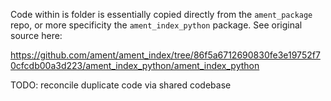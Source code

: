 Code within is folder is essentially copied directly from the `ament_package` repo, or more specificity the `ament_index_python` package. See original source here:

https://github.com/ament/ament_index/tree/86f5a6712690830fe3e19752f70cfcdb00a3d223/ament_index_python/ament_index_python

TODO: reconcile duplicate code via shared codebase
